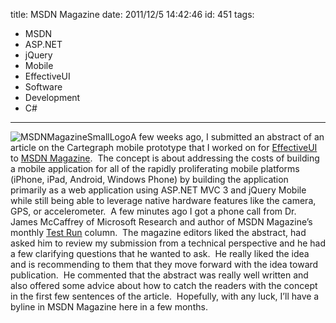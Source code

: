 title: MSDN Magazine
date: 2011/12/5 14:42:46
id: 451
tags:
- MSDN
- ASP.NET
- jQuery
- Mobile
- EffectiveUI
- Software
- Development
- C#
---
![MSDNMagazineSmallLogo](http://www.s-church.net/journal_images/Windows-Live-Writer/71e269205b23_CB57/MSDNMagazineSmallLogo_28c815cb-bfc2-40be-9608-c79f89947f2a.png "MSDNMagazineSmallLogo")A few weeks ago, I submitted an abstract of an article on the Cartegraph mobile prototype that I worked on for [EffectiveUI](http://www.effectiveui.com) to [MSDN Magazine](http://msdn.microsoft.com/en-us/magazine/default.aspx).  The concept is about addressing the costs of building a mobile application for all of the rapidly proliferating mobile platforms (iPhone, iPad, Android, Windows Phone) by building the application primarily as a web application using ASP.NET MVC 3 and jQuery Mobile while still being able to leverage native hardware features like the camera, GPS, or accelerometer.  A few minutes ago I got a phone call from Dr. James McCaffrey of Microsoft Research and author of MSDN Magazine’s monthly [Test Run](http://msdn.microsoft.com/en-us/magazine/ee532402.aspx?sdmr=testrun&sdmi=columns) column.  The magazine editors liked the abstract, had asked him to review my submission from a technical perspective and he had a few clarifying questions that he wanted to ask.  He really liked the idea and is recommending to them that they move forward with the idea toward publication.  He commented that the abstract was really well written and also offered some advice about how to catch the readers with the concept in the first few sentences of the article.  Hopefully, with any luck, I’ll have a byline in MSDN Magazine here in a few months.